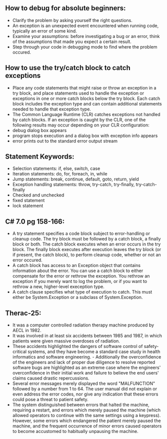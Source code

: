 ## How to debug for absolute beginners: 
- Clarify the problem by asking yourself the right questions. 
- An exception is an unexpected event encountered when running code, typically an error of some kind.
- Examine your assumptions: before investigating a bug or an error, think of the assumptions that made you expect a certain result.
- Step through your code in debugging mode to find where the problem occured.

## How to use the try/catch block to catch exceptions
- Place any code statements that might raise or throw an exception in a try block, and place statements used to handle the exception or exceptions in one or more catch blocks below the try block. Each catch block includes the exception type and can contain additional statements needed to handle that exception type.
- The Common Language Runtime (CLR) catches exceptions not handled by catch blocks. If an exception is caught by the CLR, one of the following results may occur depending on your CLR configuration:
- debug dialog box appears
- program stops execution and a dialog box with exception info appears
- error prints out to the standard error output stream

## Statement Keywords:
- Selection statements: if, else, switch, case
- Iteration statements: do, for, foreach, in, while
- Jump statements: break, continue, default, goto, return, yield
- Exception handling statements: throw, try-catch, try-finally, try-catch-finally
- Checked and unchecked
- fixed statement
- lock statement

## C# 7.0 pg 158-166:
- A try statement specifies a code block subject to error-handling or cleanup code. The try block must be followed by a catch block, a finally block or both. The catch block executes when an error occurs in the try block. The finally block executes after execution leaves the try block (or if present, the catch block), to perform cleanup code, whether or not an error occured. 
- A catch block has access to an Exception object that contains information about the error. You can use a catch block to either compensate for the error or rethrow the exception. You rethrow an exception if you merely want to log the problem, or if you want to rethrow a new, higher-level exeception type.
- A catch clause specifies what type of execution to catch. This must either be System.Exception or a subclass of System.Exception.

## Therac-25:
- It was a computer controlled radiation therapy machine produced by AECL in 1982. 
- It was involved in at least six accidents between 1985 and 1987, in which patients were given massive overdoses of radiation.
- These accidents highlighted the dangers of software control of safety-critical systems, and they have become a standard case study in health informatics and software engineering. - Additionally the overconfidence of the engineers and lack of proper due diligence to resolve reported software bugs are highlighted as an extreme case where the engineers' overconfidence in their initial work and failure to believe the end users' claims caused drastic repercussions.
- Several error messages merely displayed the word "MALFUNCTION" followed by a number from 1 to 64. The user manual did not explain or even address the error codes, nor give any indication that these errors could pose a threat to patient safety.
- The system distinguished between errors that halted the machine, requiring a restart, and errors which merely paused the machine (which allowed operators to continue with the same settings using a keypress). However, some errors which endangered the patient merely paused the machine, and the frequent occurrence of minor errors caused operators to become accustomed to habitually unpausing the machine.



